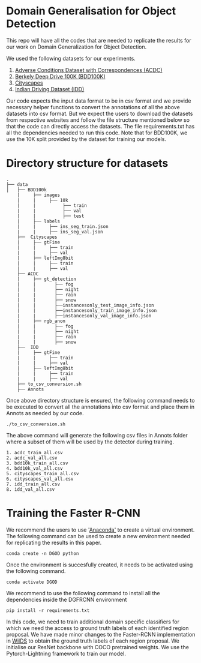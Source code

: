 # Domain Generalisation for Object Detection
This repo will have all the codes that are needed to replicate the results for our work on Domain Generalization for Object Detection.

We used the following datasets for our experiments. 

1. [Adverse Conditions Dataset with Correspondences (ACDC)](https://acdc.vision.ee.ethz.ch/download)
2. [Berkely Deep Drive 100K (BDD100K)](https://bdd-data.berkeley.edu/)
3. [Cityscapes](https://www.cityscapes-dataset.com/)
4. [Indian Driving Dataset (IDD)](https://idd.insaan.iiit.ac.in/)

Our code expects the input data format to be in csv format and we provide necessary helper functions to convert the annotations of all the above datasets into csv format. But we expect the users to download the datasets from respective websites and follow the file structure mentioned below so that the code can directly access the datasets. The file requirements.txt has all the dependencies needed to run this code. Note that for BDD100K, we use the 10K split provided by the dataset for training our models. 

# Directory structure for datasets

```
.
├── data
│   ├── BDD100k
    |     ├── images
    |     |     ├── 10k
    |     |          ├── train
    |     |          ├── val
    |     |          ├── test
    |     ├── labels
    |     |     ├── ins_seg_train.json
    |     |     ├── ins_seg_val.json
    ├──  Cityscapes
    |     ├── gtFine
    |     |     ├── train
    |     |     ├── val
    |     ├── leftImg8bit
    |     |     ├── train
    |     |     ├── val
    ├── ACDC
    |     ├── gt_detection
    |     |       ├── fog
    |     |       ├── night
    |     |       ├── rain
    |     |       ├── snow
    |     |       ├──instancesonly_test_image_info.json
    |     |       ├──instancesonly_train_image_info.json
    |     |       ├──instancesonly_val_image_info.json
    |     ├── rgb_anon
    |     |       ├── fog
    |     |       ├── night
    |     |       ├── rain
    |     |       ├── snow
    ├──  IDD
    |     ├── gtFine
    |     |     ├── train
    |     |     ├── val
    |     ├── leftImg8bit
    |     |     ├── train
    |     |     ├── val
    ├── to_csv_conversion.sh
    ├── Annots
```

Once above directory structure is ensured, the following command needs to be executed to convert all the annotations into csv format and place them in Annots as needed by our code. 

```
./to_csv_conversion.sh
```

The above command will generate the following csv files in Annots folder where a subset of them will be used by the detector during training. 

```
1. acdc_train_all.csv
2. acdc_val_all.csv
3. bdd10k_train_all.csv
4. bdd10k_val_all.csv
5. cityscapes_train_all.csv
6. cityscapes_val_all.csv
7. idd_train_all.csv
8. idd_val_all.csv
```


# Training the Faster R-CNN

We recommend the users to use '[Anaconda'](https://docs.anaconda.com/anaconda/install/linux/) to create a virtual environment. The following command can be used to create a new environment needed for replicating the results in this paper. 
```
conda create -n DGOD python
```

Once the environment is succesfully created, it needs to be activated using the following command. 
```
conda activate DGOD
```

We recommend to use the following command to install all the dependencies inside the DGFRCNN environment
```
pip install -r requirements.txt
```

In this code, we need to train additional domain specific classifiers for which we need the access to ground truth labels of each identified region proposal. We have made minor changes to the Faster-RCNN implementation in [WilDS](https://github.com/p-lambda/wilds/tree/main/examples/models/detection) to obtain the ground truth labels of each region proposal. We initialise our ResNet backbone with COCO pretrained weights. We use the Pytorch-Lightning framework to train our model. 

